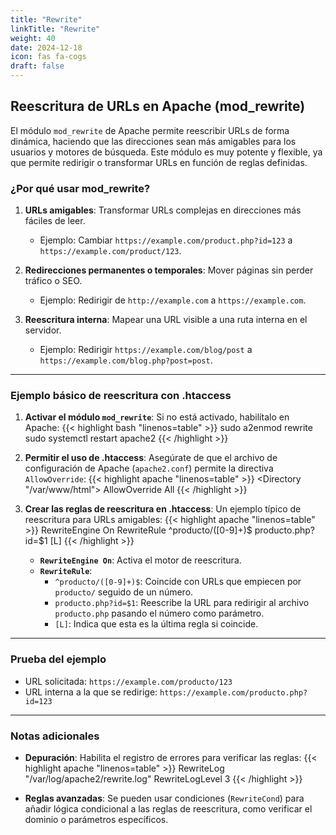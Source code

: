 ```yaml
---
title: "Rewrite"
linkTitle: "Rewrite"
weight: 40
date: 2024-12-18
icon: fas fa-cogs
draft: false
---
```


## Reescritura de URLs en Apache (mod_rewrite)

El módulo `mod_rewrite` de Apache permite reescribir URLs de forma dinámica, haciendo que las direcciones sean más amigables para los usuarios y motores de búsqueda. Este módulo es muy potente y flexible, ya que permite redirigir o transformar URLs en función de reglas definidas.

### ¿Por qué usar mod_rewrite?

1. **URLs amigables**: Transformar URLs complejas en direcciones más fáciles de leer.
	- Ejemplo: Cambiar `https://example.com/product.php?id=123` a `https://example.com/product/123`.

2. **Redirecciones permanentes o temporales**: Mover páginas sin perder tráfico o SEO.
	- Ejemplo: Redirigir de `http://example.com` a `https://example.com`.

3. **Reescritura interna**: Mapear una URL visible a una ruta interna en el servidor.
	- Ejemplo: Redirigir `https://example.com/blog/post` a `https://example.com/blog.php?post=post`.

---

### Ejemplo básico de reescritura con .htaccess

1. **Activar el módulo `mod_rewrite`**:
   Si no está activado, habilítalo en Apache:
   {{< highlight bash "linenos=table" >}}
   sudo a2enmod rewrite
   sudo systemctl restart apache2
   {{< /highlight >}}

2. **Permitir el uso de .htaccess**:
   Asegúrate de que el archivo de configuración de Apache (`apache2.conf`) permite la directiva `AllowOverride`:
   {{< highlight apache "linenos=table" >}}
   <Directory "/var/www/html">
   AllowOverride All
   </Directory>
   {{< /highlight >}}

3. **Crear las reglas de reescritura en .htaccess**:
   Un ejemplo típico de reescritura para URLs amigables:
   {{< highlight apache "linenos=table" >}}
   RewriteEngine On
   RewriteRule ^producto/([0-9]+)$ producto.php?id=$1 [L]
   {{< /highlight >}}
	- **`RewriteEngine On`**: Activa el motor de reescritura.
	- **`RewriteRule`**:
		- `^producto/([0-9]+)$`: Coincide con URLs que empiecen por `producto/` seguido de un número.
		- `producto.php?id=$1`: Reescribe la URL para redirigir al archivo `producto.php` pasando el número como parámetro.
		- `[L]`: Indica que esta es la última regla si coincide.

---

### Prueba del ejemplo

- URL solicitada: `https://example.com/producto/123`
- URL interna a la que se redirige: `https://example.com/producto.php?id=123`

---

### Notas adicionales

- **Depuración**: Habilita el registro de errores para verificar las reglas:
  {{< highlight apache "linenos=table" >}}
  RewriteLog "/var/log/apache2/rewrite.log"
  RewriteLogLevel 3
  {{< /highlight >}}

- **Reglas avanzadas**: Se pueden usar condiciones (`RewriteCond`) para añadir lógica condicional a las reglas de reescritura, como verificar el dominio o parámetros específicos.

